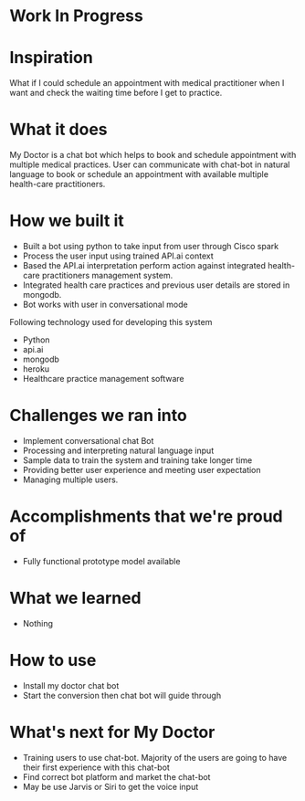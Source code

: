 # Work In Progress

# Inspiration
What if I could schedule an appointment with medical practitioner when I want and check the waiting time before I get to practice.

# What it does
My Doctor is a chat bot which helps to book and schedule appointment with multiple medical practices. User can communicate with chat-bot in natural language to book or schedule an appointment with available multiple health-care practitioners.

# How we built it
* Built a bot using python to take input from user through Cisco spark 
* Process the user input using trained  API.ai  context 
* Based the API.ai interpretation perform action against integrated health-care practitioners management system.
* Integrated health care practices and previous user details are stored in mongodb.  
* Bot works with user in conversational mode 

Following technology used for developing this system
* Python
* api.ai
* mongodb
* heroku
* Healthcare practice management software


# Challenges we ran into
* Implement conversational chat Bot
* Processing and interpreting natural language input
* Sample data to train the system and training take longer time
* Providing better user experience and meeting user expectation
* Managing multiple users.


# Accomplishments that we're proud of
* Fully functional prototype model available

# What we learned
* Nothing

# How to use
* Install my doctor chat bot
* Start the conversion then chat bot will guide through 

# What's next for My Doctor
* Training users to use chat-bot. Majority of the users are going to have their first experience with this chat-bot
* Find correct bot platform and market the chat-bot
* May be use Jarvis or Siri to get the voice input